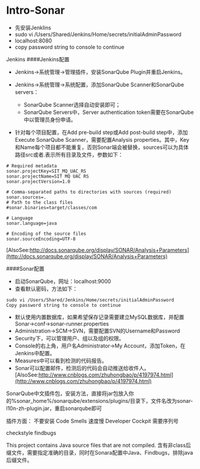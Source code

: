 # Intro-Sonar

- 先安装Jenklins
- sudo vi /Users/Shared/Jenkins/Home/secrets/initialAdminPassword
- localhost:8080
- copy password string to console to continue

Jenkins
####Jenkins配置
- Jenkins->系统管理->管理插件，安装SonarQube Plugin并重启Jenkins。
- Jenkins->系统管理->系统配置，添加SonarQube Scanner和SonarQube servers：
  - SonarQube Scanner选择自动安装即可；
  - SonarQube Servers中，Server authentication token需要在SonarQube中以管理员身份申请。  

- 针对每个项目配置，在Add pre-build step或Add post-build step中，添加Execute SonarQube Scanner，需要配置Analysis properties。其中，Key和Name每个项目都不能重复，否则Sonar端会被替换，sources可以为具体路径src或者.表示所有目录及文件，参数如下：

```
# Required metadata
sonar.projectKey=SIT_MQ_UAC_RS
sonar.projectName=SIT MQ UAC RS
sonar.projectVersion=1.0

# Comma-separated paths to directories with sources (required)
sonar.sources=.
# Path to the class files
#sonar.binaries=target/classes/com

# Language
sonar.language=java

# Encoding of the source files
sonar.sourceEncoding=UTF-8
```
[AlsoSee:http://docs.sonarqube.org/display/SONAR/Analysis+Parameters](http://docs.sonarqube.org/display/SONAR/Analysis+Parameters)

####Sonar配置
- 启动SonarQube，网址：localhost:9000
- 查看默认密码，方法如下：
```
sudo vi /Users/Shared/Jenkins/Home/secrets/initialAdminPassword
Copy password string to console to continue
```
- 默认使用内置数据库，如果希望保存记录需要建立MySQL数据库，并配置Sonar->conf->sonar-runner.properties
- Administration->SCM->SVN，需要配置SVN的Username和Password
- Security下，可以管理用户、组以及组的权限。
- Console的右上角，用户名Administrator->My Account，添加Token，在Jenkins中配置。
- Measures中可以看到检测的代码报告。
- Sonar可以配置邮件，检测后的代码会自动推送给收件人。
[AlsoSee:http://www.cnblogs.com/zhuhongbao/p/4197974.html](http://www.cnblogs.com/zhuhongbao/p/4197974.html)




SonarQube中文插件包，安装方法，直接将jar包放入你的%sonar_home%/sonarqube/extensions/plugins/目录下，文件名改为sonar-l10n-zh-plugin.jar，重启sonarqube即可



插件方面：
不要安装
Code Smells 速度慢
Developer Cockpit 需要序列号

checkstyle
findbugs



This project contains Java source files that are not compiled.
含有非class后缀文件，需要指定准确的目录，同时在Sonara配置中Java、Findbugs，排除java后缀文件。

